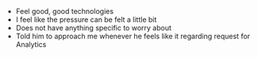 * Feel good, good technologies
* I feel like the pressure can be felt a little bit
* Does not have anything specific to worry about
* Told him to approach me whenever he feels like it regarding request for Analytics